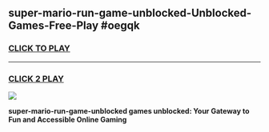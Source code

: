 
## super-mario-run-game-unblocked-Unblocked-Games-Free-Play #oegqk
<h3>
<a href="https://us.freeplayer.one?title=super-mario-run-game-unblocked&ref=9M">CLICK TO PLAY</a></h3>
<hr>

<h3>
<a href="https://us.freeplayer.one?title=super-mario-run-game-unblocked&ref=9M">CLICK 2 PLAY</a>
  
</h3>

<a href="https://us.freeplayer.one?title=super-mario-run-game-unblocked&ref=9M"><img src="https://clearcache.store/games.png"></a>


**super-mario-run-game-unblocked games unblocked: Your Gateway to Fun and Accessible Online Gaming**
